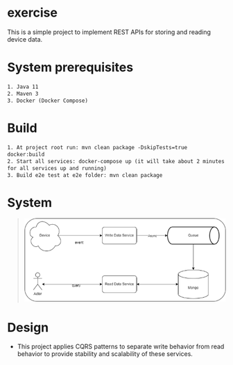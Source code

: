 # exercise
This is a simple project to implement REST APIs for storing and reading device data.
# System prerequisites
    1. Java 11
    2. Maven 3
    3. Docker (Docker Compose)
# Build
    1. At project root run: mvn clean package -DskipTests=true docker:build
    2. Start all services: docker-compose up (it will take about 2 minutes for all services up and running)
    3. Build e2e test at e2e folder: mvn clean package
# System 
>![Preview](https://raw.githubusercontent.com/tphiep/exercise/master/Diagram.drawio.png)
# Design 
- This project applies CQRS patterns to separate write behavior from read behavior to provide stability and scalability of these services.